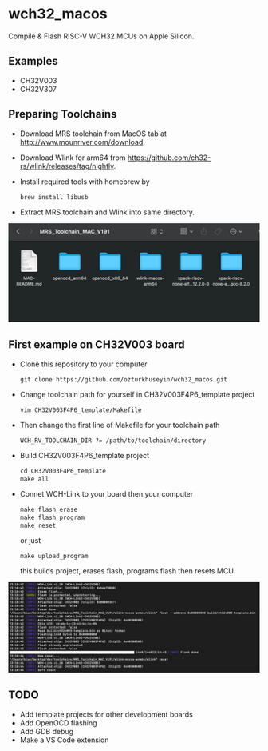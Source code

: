 # wch32_macos
Compile & Flash RISC-V WCH32 MCUs on Apple Silicon.

## Examples
-    CH32V003
-    CH32V307

## Preparing Toolchains
-   Download MRS toolchain from MacOS tab at http://www.mounriver.com/download.
-   Download Wlink for arm64 from https://github.com/ch32-rs/wlink/releases/tag/nightly.
-   Install required tools with homebrew by 
    
        brew install libusb
-   Extract MRS toolchain and Wlink into same directory.

![](https://github.com/ozturkhuseyin/wch32_macos/blob/main/etc/dr.png "Toolchain directory")

## First example on CH32V003 board
-   Clone this repository to your computer

        git clone https://github.com/ozturkhuseyin/wch32_macos.git

-   Change toolchain path for yourself in CH32V003F4P6_template project
        
        vim CH32V003F4P6_template/Makefile

-   Then change the first line of Makefile for your toolchain path

        WCH_RV_TOOLCHAIN_DIR ?= /path/to/toolchain/directory

-   Build CH32V003F4P6_template project

        cd CH32V003F4P6_template
        make all
-   Connet WCH-Link to your board then your computer

        make flash_erase
        make flash_program
        make reset

    or just

        make upload_program

    this builds project, erases flash, programs flash then resets MCU.
    
![](https://github.com/ozturkhuseyin/wch32_macos/blob/main/etc/upload.jpeg "Upload")
  

## TODO
-   Add template projects for other development boards
-   Add OpenOCD flashing
-   Add GDB debug
-   Make a VS Code extension
